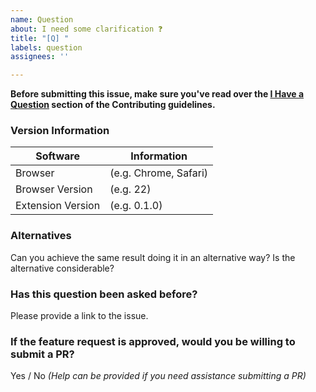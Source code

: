 ```yaml
---
name: Question
about: I need some clarification ❓
title: "[Q] "
labels: question
assignees: ''

---
```


**Before submitting this issue, make sure you've read over the [I Have a Question](https://github.com/alexkim205/chummy/blob/master/docs/CONTRIBUTING.md#i-have-a-question) section of the Contributing guidelines.**

### Version Information
| Software            |    Information              |
| --------------------| --------------------------- |
| Browser             |    (e.g. Chrome, Safari)    |
| Browser Version     |    (e.g. 22)                |
| Extension Version   |    (e.g. 0.1.0)             |

### Alternatives

Can you achieve the same result doing it in an alternative way? Is the alternative considerable?

### Has this question been asked before?

Please provide a link to the issue.

### If the feature request is approved, would you be willing to submit a PR?

Yes / No _(Help can be provided if you need assistance submitting a PR)_
